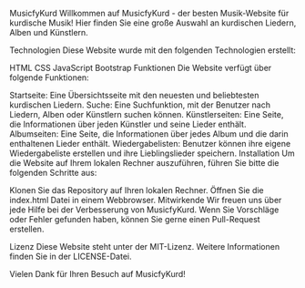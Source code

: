 MusicfyKurd
Willkommen auf MusicfyKurd - der besten Musik-Website für kurdische Musik! Hier finden Sie eine große Auswahl an kurdischen Liedern, Alben und Künstlern.

Technologien
Diese Website wurde mit den folgenden Technologien erstellt:

HTML
CSS
JavaScript
Bootstrap
Funktionen
Die Website verfügt über folgende Funktionen:

Startseite: Eine Übersichtsseite mit den neuesten und beliebtesten kurdischen Liedern.
Suche: Eine Suchfunktion, mit der Benutzer nach Liedern, Alben oder Künstlern suchen können.
Künstlerseiten: Eine Seite, die Informationen über jeden Künstler und seine Lieder enthält.
Albumseiten: Eine Seite, die Informationen über jedes Album und die darin enthaltenen Lieder enthält.
Wiedergabelisten: Benutzer können ihre eigene Wiedergabeliste erstellen und ihre Lieblingslieder speichern.
Installation
Um die Website auf Ihrem lokalen Rechner auszuführen, führen Sie bitte die folgenden Schritte aus:

Klonen Sie das Repository auf Ihren lokalen Rechner.
Öffnen Sie die index.html Datei in einem Webbrowser.
Mitwirkende
Wir freuen uns über jede Hilfe bei der Verbesserung von MusicfyKurd. Wenn Sie Vorschläge oder Fehler gefunden haben, können Sie gerne einen Pull-Request erstellen.

Lizenz
Diese Website steht unter der MIT-Lizenz. Weitere Informationen finden Sie in der LICENSE-Datei.

Vielen Dank für Ihren Besuch auf MusicfyKurd!
